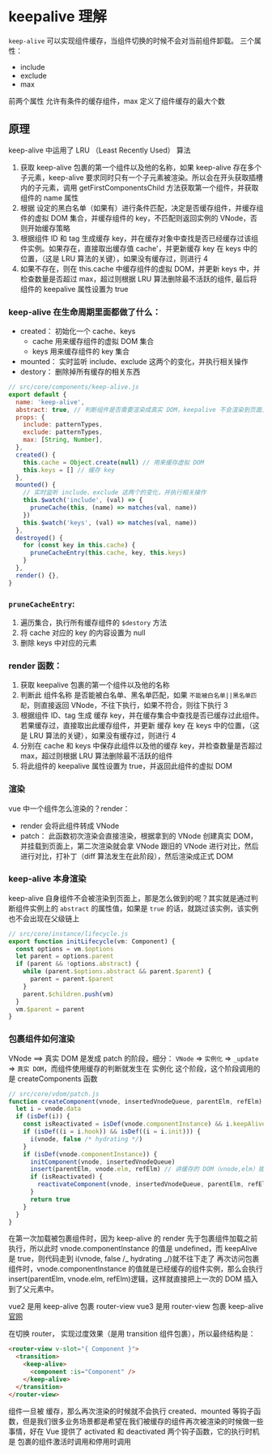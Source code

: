 # keepalive 理解

`keep-alive` 可以实现组件缓存，当组件切换的时候不会对当前组件卸载。
三个属性：

- include
- exclude
- max

前两个属性 允许有条件的缓存组件，max 定义了组件缓存的最大个数

## 原理

keep-alive 中运用了 LRU （Least Recently Used） 算法

1. 获取 keep-alive 包裹的第一个组件以及他的名称，如果 keep-alive 存在多个子元素，keep-alive 要求同时只有一个子元素被渲染。所以会在开头获取插槽内的子元素，调用 getFirstComponentsChild 方法获取第一个组件，并获取组件的 name 属性
2. 根据 设定的黑白名单（如果有）进行条件匹配，决定是否缓存组件，并缓存组件的虚拟 DOM 集合，并缓存组件的 key，不匹配则返回实例的 VNode，否则开始缓存策略
3. 根据组件 ID 和 tag 生成缓存 key，并在缓存对象中查找是否已经缓存过该组件实例。如果存在，直接取出缓存值 cache'，并更新缓存 key 在 keys 中的位置，（这是 LRU 算法的关键），如果没有缓存过，则进行 4
4. 如果不存在，则在 this.cache 中缓存组件的虚拟 DOM，并更新 keys 中，并检查数量是否超过 max，超过则根据 LRU 算法删除最不活跃的组件, 最后将组件的 keepalive 属性设置为 true

### keep-alive 在生命周期里面都做了什么：

- created： 初始化一个 cache、keys
  - cache 用来缓存组件的虚拟 DOM 集合
  - keys 用来缓存组件的 key 集合
- mounted： 实时监听 include、exclude 这两个的变化，并执行相关操作
- destory： 删除掉所有缓存的相关东西

```js
// src/core/components/keep-alive.js
export default {
  name: 'keep-alive',
  abstract: true, // 判断组件是否需要渲染成真实 DOM，keepalive 不会渲染到页面上
  props: {
    include: patternTypes,
    exclude: patternTypes,
    max: [String, Number],
  },
  created() {
    this.cache = Object.create(null) // 用来缓存虚拟 DOM
    this.keys = [] // 缓存 key
  },
  mounted() {
    // 实时监听 include、exclude 这两个的变化，并执行相关操作
    this.$watch('include', (val) => {
      pruneCache(this, (name) => matches(val, name))
    })
    this.$watch('keys', (val) => matches(val, name))
  },
  destroyed() {
    for (const key in this.cache) {
      pruneCacheEntry(this.cache, key, this.keys)
    }
  },
  render() {},
}
```

### `pruneCacheEntry`:

1. 遍历集合，执行所有缓存组件的 `$destory` 方法
2. 将 cache 对应的 key 的内容设置为 null
3. 删除 keys 中对应的元素

### render 函数：

1. 获取 keepalive 包裹的第一个组件以及他的名称
2. 判断此 组件名称 是否能被白名单、黑名单匹配，如果 `不能被白名单||黑名单匹配`，则直接返回 VNode，不往下执行，如果不符合，则往下执行 3
3. 根据组件 ID、tag 生成 缓存 key，并在缓存集合中查找是否已缓存过此组件。若果缓存过，直接取出此缓存组件，并更新 缓存 key 在 keys 中的位置，（这是 LRU 算法的关键），如果没有缓存过，则进行 4
4. 分别在 cache 和 keys 中保存此组件以及他的缓存 key，并检查数量是否超过 max，超过则根据 LRU 算法删除最不活跃的组件
5. 将此组件的 keepalive 属性设置为 true，并返回此组件的虚拟 DOM

### 渲染

vue 中一个组件怎么渲染的？render：

- render 会将此组件转成 VNode
- patch： 此函数初次渲染会直接渲染，根据拿到的 VNode 创建真实 DOM，并挂载到页面上，第二次渲染就会拿 VNode 跟旧的 VNode 进行对比，然后进行对比，打补丁（diff 算法发生在此阶段），然后渲染成正式 DOM

### keep-alive 本身渲染

keep-alive 自身组件不会被渲染到页面上，那是怎么做到的呢？其实就是通过判断组件实例上的 `abstract` 的属性值，如果是 `true` 的话，就跳过该实例，该实例也不会出现在父级链上

```js
// src/core/instance/lifecycle.js
export function initLifecycle(vm: Component) {
  const options = vm.$options
  let parent = options.parent
  if (parent && !options.abstract) {
    while (parent.$options.abstract && parent.$parent) {
      parent = parent.$parent
    }
    parent.$children.push(vm)
  }
  vm.$parent = parent
}
```

### 包裹组件如何渲染

VNode ==> 真实 DOM 是发成 patch 的阶段，细分： `VNode` => `实例化` => `_update` => `真实 DOM`，而组件使用缓存的判断就发生在 实例化 这个阶段，这个阶段调用的是 createComponents 函数

```js
// src/core/vdom/patch.js
function createComponent(vnode, insertedVnodeQueue, parentElm, refElm) {
  let i = vnode.data
  if (isDef(i)) {
    const isReactivated = isDef(vnode.componentInstance) && i.keepAlive
    if (isDef((i = i.hook)) && isDef((i = i.init))) {
      i(vnode, false /* hydrating */)
    }
    if (isDef(vnode.componentInstance)) {
      initComponent(vnode, insertedVnodeQueue)
      insert(parentElm, vnode.elm, refElm) // 讲缓存的 DOM（vnode,elm）插入父元素
      if (isReactivated) {
        reactivateComponent(vnode, insertedVnodeQueue, parentElm, refElm)
      }
      return true
    }
  }
}
```

在第一次加载被包裹组件时，因为 keep-alive 的 render 先于包裹组件加载之前执行，所以此时 vnode.componentInstance 的值是 undefined，而 keepAlive 是 true，则代码走到 i(vnode, false /_ hydrating _/)就不往下走了
再次访问包裹组件时，vnode.componentInstance 的值就是已经缓存的组件实例，那么会执行 insert(parentElm, vnode.elm, refElm)逻辑，这样就直接把上一次的 DOM 插入到了父元素中。

vue2 是用 keep-alive 包裹 router-view
vue3 是用 router-view 包裹 keep-alive [官网](https://router.vuejs.org/zh/guide/advanced/router-view-slot.html#KeepAlive-Transition)

在切换 router， 实现过度效果（是用 transition 组件包裹），所以最终结构是：

```html
<router-view v-slot="{ Component }">
  <transition>
    <keep-alive>
      <component :is="Component" />
    </keep-alive>
  </transition>
</router-view>
```

组件一旦被 <keep-alive> 缓存，那么再次渲染的时候就不会执行 created、mounted 等钩子函数，但是我们很多业务场景都是希望在我们被缓存的组件再次被渲染的时候做一些事情，好在 Vue 提供了 activated 和 deactivated 两个钩子函数，它的执行时机是 <keep-alive> 包裹的组件激活时调用和停用时调用
